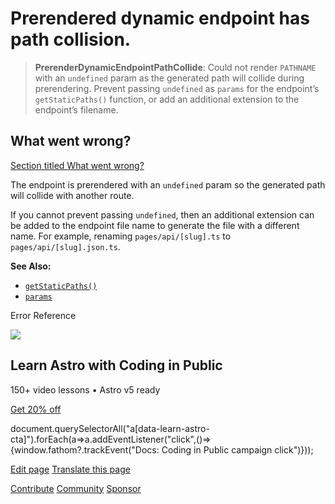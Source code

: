 Prerendered dynamic endpoint has path collision.
================================================

> **PrerenderDynamicEndpointPathCollide**: Could not render `PATHNAME` with an `undefined` param as the generated path will collide during prerendering. Prevent passing `undefined` as `params` for the endpoint’s `getStaticPaths()` function, or add an additional extension to the endpoint’s filename.

What went wrong?
----------------

[Section titled What went wrong?](#what-went-wrong)

The endpoint is prerendered with an `undefined` param so the generated path will collide with another route.

If you cannot prevent passing `undefined`, then an additional extension can be added to the endpoint file name to generate the file with a different name. For example, renaming `pages/api/[slug].ts` to `pages/api/[slug].json.ts`.

**See Also:**

*   [`getStaticPaths()`](/en/reference/routing-reference/#getstaticpaths)
*   [`params`](/en/reference/api-reference/#params)

Error Reference

![](/_astro/CodingInPublic.DpaYu7Qd_5sx41.webp)

Learn Astro with **Coding in Public**
-------------------------------------

150+ video lessons • Astro v5 ready

[Get 20% off](https://learnastro.dev?code=ASTRO_PROMO)

document.querySelectorAll("a\[data-learn-astro-cta\]").forEach(a=>a.addEventListener("click",()=>{window.fathom?.trackEvent("Docs: Coding in Public campaign click")}));

[Edit page](https://github.com/withastro/astro/blob/main/packages/astro/src/core/errors/errors-data.ts) [Translate this page](https://contribute.docs.astro.build/guides/i18n/)

[Contribute](/en/contribute/) [Community](https://astro.build/chat) [Sponsor](https://opencollective.com/astrodotbuild)

